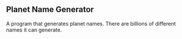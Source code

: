 ## Planet Name Generator

A program that generates planet names. There are billions of different names it can generate.
